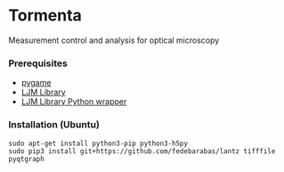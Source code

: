 # Tormenta
Measurement control and analysis for optical microscopy

### Prerequisites
 - [pygame](http://pygame.org/wiki/index)
 - [LJM Library](https://labjack.com/support/software/installers/ljm)
 - [LJM Library Python wrapper](https://labjack.com/support/software/examples/ljm/python)

### Installation (Ubuntu)
```
sudo apt-get install python3-pip python3-h5py 
sudo pip3 install git+https://github.com/fedebarabas/lantz tifffile pyqtgraph
```
